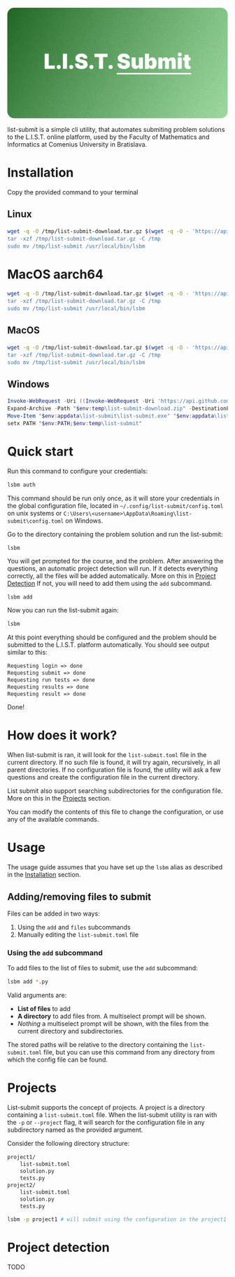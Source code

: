 ![list-submit](https://github.com/Hackder/list-submit/blob/main/docs/images/list-submit-logo.png)

list-submit is a simple cli utility, that automates submiting problem solutions
to the L.I.S.T. online platform, used by the Faculty of Mathematics and Informatics at
Comenius University in Bratislava.

# Installation

Copy the provided command to your terminal

## Linux

```bash
wget -q -O /tmp/list-submit-download.tar.gz $(wget -q -O - 'https://api.github.com/repos/Hackder/list-submit/releases/latest' | jq -r '.assets[] | select(.name=="list-submit-x86_64-unknown-linux-gnu.tar.gz").browser_download_url'')
tar -xzf /tmp/list-submit-download.tar.gz -C /tmp
sudo mv /tmp/list-submit /usr/local/bin/lsbm
```

# MacOS aarch64

```bash
wget -q -O /tmp/list-submit-download.tar.gz $(wget -q -O - 'https://api.github.com/repos/Hackder/list-submit/releases/latest' | jq -r '.assets[] | select(.name=="list-submit-aarch64-apple-darwin.tar.gz").browser_download_url'')
tar -xzf /tmp/list-submit-download.tar.gz -C /tmp
sudo mv /tmp/list-submit /usr/local/bin/lsbm
```

## MacOS

```bash
wget -q -O /tmp/list-submit-download.tar.gz $(wget -q -O - 'https://api.github.com/repos/Hackder/list-submit/releases/latest' | jq -r '.assets[] | select(.name=="list-submit-x86_64-apple-darwin.tar.gz").browser_download_url'')
tar -xzf /tmp/list-submit-download.tar.gz -C /tmp
sudo mv /tmp/list-submit /usr/local/bin/lsbm
```

## Windows

```powershell
Invoke-WebRequest -Uri ((Invoke-WebRequest -Uri 'https://api.github.com/repos/Hackder/list-submit/releases/latest' | ConvertFrom-Json).assets | Where-Object { $_.name -eq 'list-submit-x86_64-pc-windows-msvc.zip' }).browser_download_url -OutFile "$env:temp\list-submit-download.zip"
Expand-Archive -Path "$env:temp\list-submit-download.zip" -DestinationPath "$env:appdata\list-submit"
Move-Item "$env:appdata\list-submit\list-submit.exe" "$env:appdata\list-submit\lsbm.exe"
setx PATH "$env:PATH;$env:temp\list-submit"
```

# Quick start

Run this command to configure your credentials:
```bash
lsbm auth
```
This command should be run only once, as it will store your credentials in the
global configuration file, located in `~/.config/list-submit/config.toml` on unix systems
or `C:\Users\<username>\AppData\Roaming\list-submit\config.toml` on Windows.

Go to the directory containing the problem solution and run the list-submit:
```bash
lsbm
```

You will get prompted for the course, and the problem. After answering the questions,
an automatic project detection will run. If it detects everything correctly, all the files
will be added automatically. More on this in [Project Detection](#project-detection)
If not, you will need to add them using the `add` subcommand.
```
lsbm add
```

Now you can run the list-submit again:
```bash
lsbm
```

At this point everything should be configured and the problem should be submitted
to the L.I.S.T. platform automatically. You should see output similar to this:
```
Requesting login => done                                                                                                                               
Requesting submit => done                                                  
Requesting run tests => done
Requesting results => done                                                 
Requesting result => done
```

Done!

# How does it work?

When list-submit is ran, it will look for the `list-submit.toml` file in the current
directory. If no such file is found, it will try again, recursively, in all parent
directories. If no configuration file is found, the utility will ask a few questions
and create the configuration file in the current directory.

List submit also support searching subdirectories for the configuration file.
More on this in the [Projects](#projects) section.

You can modify the contents of this file to change the configuration,
or use any of the available commands.

# Usage

The usage guide assumes that you have set up the `lsbm` alias as described in the
[Installation](#installation) section.

## Adding/removing files to submit

Files can be added in two ways:
1. Using the `add` and `files` subcommands
2. Manually editing the `list-submit.toml` file

### Using the `add` subcommand

To add files to the list of files to submit, use the `add` subcommand:
```bash
lsbm add *.py
```
Valid arguments are:
- **List of files** to add
- **A directory** to add files from. A multiselect prompt will be shown.
- *Nothing* a multiselect prompt will be shown, with the files from the current directory and subdirectories.

The stored paths will be relative to the directory containing the `list-submit.toml` file,
but you can use this command from any directory from which the config file can be found.

# Projects

List-submit supports the concept of projects. A project is a directory containing
a `list-submit.toml` file. When the list-submit utility is ran with the `-p` or `--project` flag,
it will search for the configuration file in any subdirectory named as the provided argument.

Consider the following directory structure:
```
project1/
    list-submit.toml
    solution.py
    tests.py
project2/
    list-submit.toml
    solution.py
    tests.py
```
```bash
lsbm -p project1 # will submit using the configuration in the project1 directory
```

# Project detection
TODO
